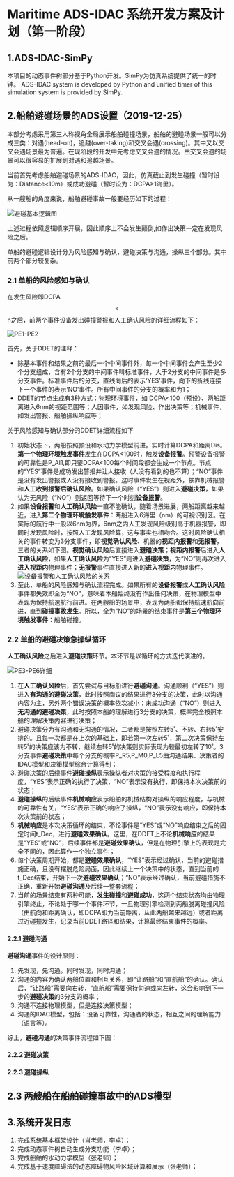 # Maritime ADS-IDAC 系统开发方案及计划（第一阶段）
## 1.ADS-IDAC-SimPy
本项目的动态事件树部分基于Python开发。SimPy为仿真系统提供了统一的时钟。
ADS-IDAC system is developed by Python and unified timer of this simulation system is provided by SimPy.
## 2.船舶避碰场景的ADS设置（2019-12-25）
本部分考虑采用第三人称视角全局展示船舶碰撞场景，船舶的避碰场景一般可以分成三类：对遇(head-on)，追越(over-taking)和交叉会遇(crossing)。其中又以交叉会遇场景最为普遍。在现阶段的开发中先考虑交叉会遇的情况。由交叉会遇的场景可以很容易的扩展到对遇和追越场景。

当前首先考虑船舶避碰场景的ADS-IDAC，因此，仿真截止到发生碰撞（暂时设为：Distance<10m）或成功避碰（暂时设为：DCPA>1海里）。

从一艘船的角度来说，船舶避碰事故一般要经历如下的过程：

![避碰基本逻辑图](https://github.com/Eternal-Br/ADS-IDAC-SimPy/blob/master/%E5%BC%80%E5%8F%91%E6%96%87%E6%A1%A3/images/%E5%9F%BA%E6%9C%AC%E9%80%BB%E8%BE%91%E5%9B%BE.jpg)

上述过程依照逻辑顺序开展，因此顺序上不会发生颠倒,如作出决策一定在发现风险之后。

单船的避碰逻辑设计分为风险感知与确认，避碰决策与沟通，操纵三个部分。其中前两个部分较复杂。

### 2.1 单船的风险感知与确认
在发生风险即DCPA$$<$$n之后，前两个事件设备发出碰撞警报和人工确认风险的详细流程如下：

![PE1-PE2](https://github.com/Eternal-Br/ADS-IDAC-SimPy/blob/master/%E5%BC%80%E5%8F%91%E6%96%87%E6%A1%A3/images/PE1-PE2%202.jpg)

首先，关于DDET的注释：
* 除基本事件和结果之前的最后一个中间事件外，每一个中间事件会产生至少2个分支组成，含有2个分支的中间事件叫标准事件，大于2分支的中间事件是多分支事件。标准事件后的分支，直线向后的表示‘YES’事件，向下的折线连接下一个事件的表示‘NO’事件。所有中间事件的分支的概率和为1；
* DDET的节点生成有3种方式：物理环境事件，如 DCPA<100（预设）、两船距离进入6nm的视距范围等；人因事件，如发现风险、作出决策等；机械事件，如发出警报、船舶操纵响应等；

关于风险感知与确认部分的DDET详细流程如下
1. 初始状态下，两船按照预设和水动力学模型前进。实时计算DCPA和距离Dis。**第一个物理环境触发事件**发生在DCPA<100时，触发**设备报警**。预警设备报警的可靠性是P_Al1,即只要DCPA<100每个时间段都会生成一个节点。节点的“YES”事件是成功发出警报并让人接收（人没有看到的也不算）；“NO”事件是没有发出警报或人没有接收到警报。这时事件发生在视距外，依靠机械报警和**人工收到报警后确认风险**。如果确认风险（“YES”）则进入**避碰决策**，如果认为无风险（“NO”）则返回等待下一个时刻**设备报警**。
2. 如果**设备报警**和**人工确认风险**一直不能确认，随着场景进展，两船距离越来越近，进入**第二个物理环境触发事件**：两船进入6海里（nm）的可视识别区。在实际的航行中一般以6nm为界，6nm之内人工发现风险级别高于机器报警，即同时发现风险时，按照人工发现风险算，这与事实也相吻合。这时风险确认相关的事件转变为3分支事件，即**视觉确认风险**、机器的**视距内报警**和**无报警**，三者的关系如下图。**视觉确认风险**后直接进入**避碰决策**；**视距内报警**后进入**人工确认风险**，如果**人工确认风险**为“YES”则进入**避碰决策**，为“NO”则再次进入**进入视距内**物理事件；**无报警**事件直接进入新的**进入视距内**物理事件。
![设备报警和人工确认风险的关系](https://github.com/Eternal-Br/ADS-IDAC-SimPy/blob/master/%E5%BC%80%E5%8F%91%E6%96%87%E6%A1%A3/images/%E8%AE%BE%E5%A4%87%E6%8A%A5%E8%AD%A6%E5%92%8C%E4%BA%BA%E5%B7%A5%E7%A1%AE%E8%AE%A4%E9%A3%8E%E9%99%A9%E7%9A%84%E5%85%B3%E7%B3%BB.jpg)
3. 至此，单船的风险感知与确认流程完成。如果所有的**设备报警**或**人工确认风险**事件都失效即全为“NO”，意味着本船始终没有作出任何决策，在物理模型中表现为保持航速航行前进。在两艘船的场景中，表现为两船都保持航速航向前进，直到**碰撞事故发生**。所以，全为“NO”的场景的结束事件是**第三个物理环境触发事件**：船舶碰撞。

### 2.2 单船的避碰决策急操纵循环
**人工确认风险**之后进入**避碰决策**环节。本环节是以循环的方式迭代演进的。

![PE3-PE6详细](https://github.com/Eternal-Br/ADS-IDAC-SimPy/blob/master/%E5%BC%80%E5%8F%91%E6%96%87%E6%A1%A3/images/PE3-PE6%E8%AF%A6%E7%BB%86.svg)

1. 在**人工确认风险**后，首先尝试与目标船进行**避碰沟通**。沟通顺利（“YES”）则进入**有沟通的避碰决策**，此时按照商议的结果进行3分支的决策，此时以沟通内容为主，另外两个错误决策的概率依次减小；未成功沟通（“NO”）则进入**无沟通的避碰决策**，此时按照本船的理解进行3分支的决策，概率完全按照本船的理解决策内容进行决策；
2. 避碰决策分为有沟通和无沟通的情况，二者都是按照左转5˚、不转、右转5˚安排的。且每一次都是在上次的基础上，即若第一次左转5˚，第二次决策保持左转5˚的决策应该为不转，继续左转5˚的决策则实际表现为较最初左转了10˚。3分支事件**避碰决策**中每个分支的概率P_R5,P_M0,P_L5由沟通结果、决策者的IDAC模型和决策模型综合计算得到；
3. 避碰决策的后续事件**避碰操纵**表示操纵者对决策的接受程度和执行程度，“YES”表示正确的执行了决策，“NO”表示没有执行，即保持本次决策前的状态；
4. **避碰操纵**的后续事件**机械响应**表示船舶的机械结构对操纵的响应程度，与机械的可靠性有关，“YES”表示正确的响应了操纵，“NO”表示没有响应，即保持本次决策前的状态；
5. **机械响应**是本次决策循环的结束，不论事件是“YES”或“NO”响应结束之后的固定时间t_Dec，进行**避碰效果确认**。这里，在DDET上不论**机械响应**的结果是“YES”或“NO”，后续事件都是**避碰效果确认**，但是在物理引擎上的表现是完全不同的，因此算作一个独立事件；
6. 每个决策周期开始，都是**避碰效果确认**，“YES”表示经过确认，当前的避碰措施正确，且没有摆脱危险局面，因此继续上一个决策中的状态，直到当前的t_Dec结束，开始下一次**避碰效果确认**；“NO”表示经过确认，当前避碰措施不正确，重新开始**避碰沟通**及后续一整套流程；
7. 当前的场景结束有两种可能，**发生碰撞**和**避碰成功**，这两个结束状态均由物理引擎终止，不论处于哪一个事件环节，一旦物理引擎检测到两船脱离碰撞风险（由航向和距离确认，即DCPA即为当前距离，从此两船越来越远）或者距离过近碰撞发生，记录当前DDET路径和结果，计算最终结束事件的概率。

#### 2.2.1 避碰沟通
**避碰沟通**事件的设计原则：

1. 先发现，先沟通。同时发现，同时沟通；
2. 沟通的内容为确认两船位置和相互关系，即“让路船”和“直航船”的确认。确认后，“让路船”需要向右转，“直航船”需要保持匀速或向左转，这会影响到下一步的**避碰决策**的3分支的概率；
3. 沟通不连接物理模型，但是连接决策模型；
4. 沟通的IDAC模型，包括：设备可靠性，沟通者的状态，相互之间的理解能力（语言等）。

综上，**避碰沟通**的决策事件流程如下图：



#### 2.2.2 避碰决策


#### 2.2.3 避碰操纵


## 2.3 两艘船在船舶碰撞事故中的ADS模型




## 3.系统开发日志
1. 完成系统基本框架设计（肖老师，李卓）；
2. 完成动态事件树自动生成分支功能（李卓）；
3. 完成船舶的水动力学模型（张老师）；
4. 完成基于速度障碍法的动态障碍物风险区域计算和展示（张老师）；
